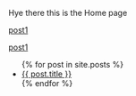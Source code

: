 Hye there this is the Home page

[post1](2022-12-09-noel.md)

[post1](./2022-12-09-noel.md)

<ul>
  {% for post in site.posts %}
    <li>
      <a href="{{ post.url }}">{{ post.title }}</a>
    </li>
  {% endfor %}
</ul>
